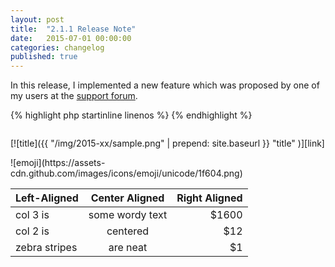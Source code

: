 ```yaml
---
layout: post
title:  "2.1.1 Release Note"
date:   2015-07-01 00:00:00
categories: changelog
published: true
---
```


In this release, I implemented a new feature which was proposed by one of my 
users at the [support forum][Asking-for-extending].

<!--more-->

{% highlight php startinline linenos %}
{% endhighlight %}

<!-- html+php, css+php, js+php -->
```html
```

<!-- success, info, warning, danger -->
<div class="alert alert-success" role="alert">
</div>

[![title]({{ "/img/2015-xx/sample.png" | prepend: site.baseurl }}
  "title"
)][link]

<!-- http://www.emoji-cheat-sheet.com/ -->
<span class="emoji">
![emoji](https://assets-cdn.github.com/images/icons/emoji/unicode/1f604.png)
</span>

| Left-Aligned  | Center Aligned  | Right Aligned |
|:--------------|:---------------:|--------------:|
| col 3 is      | some wordy text |         $1600 |
| col 2 is      | centered        |           $12 |
| zebra stripes | are neat        |            $1 |

[IP-Geo-Block]: https://wordpress.org/plugins/ip-geo-block/ "WordPress › IP Geo Block « WordPress Plugins"
[Asking-for-extending]: https://wordpress.org/support/topic/asking-for-extending "WordPress › Support » Asking for extending"
